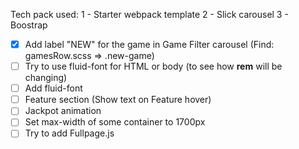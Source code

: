 Tech pack used:
1 - Starter webpack template
2 - Slick carousel
3 - Boostrap


- [x] Add label "NEW" for the game in Game Filter carousel (Find: gamesRow.scss => .new-game)
- [ ] Try to use fluid-font for HTML or body (to see how **rem** will be changing)
- [ ] Add fluid-font
- [ ] Feature section (Show text on Feature hover)
- [ ] Jackpot animation
- [ ] Set max-width of some container to 1700px
- [ ] Try to add Fullpage.js